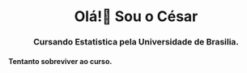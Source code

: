 <h1 align="center">Olá!👋 Sou o César</h1>
<h3 align="center">Cursando Estatistica pela Universidade de Brasilia.</h3>

<h4 align="left">Tentanto sobreviver ao curso.</h4>
